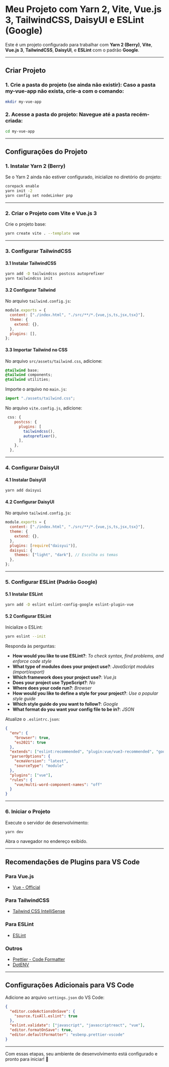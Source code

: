 # Meu Projeto com Yarn 2, Vite, Vue.js 3, TailwindCSS, DaisyUI e ESLint (Google)

Este é um projeto configurado para trabalhar com **Yarn 2 (Berry)**, **Vite**, **Vue.js 3**, **TailwindCSS**, **DaisyUI**, e **ESLint** com o padrão **Google**.

---

## **Criar Projeto**

### 1. **Crie a pasta do projeto (se ainda não existir):** Caso a pasta my-vue-app não exista, crie-a com o comando:

```bash
mkdir my-vue-app
```

### 2. **Acesse a pasta do projeto:** Navegue até a pasta recém-criada:

```bash
cd my-vue-app
```

---

## **Configurações do Projeto**

### **1. Instalar Yarn 2 (Berry)**

Se o Yarn 2 ainda não estiver configurado, inicialize no diretório do projeto:

```bash
corepack enable
yarn init -2
yarn config set nodeLinker pnp
```

---

### **2. Criar o Projeto com Vite e Vue.js 3**

Crie o projeto base:

```bash
yarn create vite . --template vue
```

---

### **3. Configurar TailwindCSS**

#### **3.1 Instalar TailwindCSS**

```bash
yarn add -D tailwindcss postcss autoprefixer
yarn tailwindcss init
```

#### **3.2 Configurar Tailwind**

No arquivo `tailwind.config.js`:

```javascript
module.exports = {
  content: ["./index.html", "./src/**/*.{vue,js,ts,jsx,tsx}"],
  theme: {
    extend: {},
  },
  plugins: [],
};
```

#### **3.3 Importar Tailwind no CSS**

No arquivo `src/assets/tailwind.css`, adicione:

```css
@tailwind base;
@tailwind components;
@tailwind utilities;
```

Importe o arquivo no `main.js`:

```javascript
import "./assets/tailwind.css";
```

No arquivo `vite.config.js`, adicione:

```javascript
 css: {
    postcss: {
      plugins: [
        tailwindcss(),
        autoprefixer(),
      ],
    },
  },
```

---

### **4. Configurar DaisyUI**

#### **4.1 Instalar DaisyUI**

```bash
yarn add daisyui
```

#### **4.2 Configurar DaisyUI**

No arquivo `tailwind.config.js`:

```javascript
module.exports = {
  content: ["./index.html", "./src/**/*.{vue,js,ts,jsx,tsx}"],
  theme: {
    extend: {},
  },
  plugins: [require("daisyui")],
  daisyui: {
    themes: ["light", "dark"], // Escolha os temas
  },
};
```

---

### **5. Configurar ESLint (Padrão Google)**

#### **5.1 Instalar ESLint**

```bash
yarn add -D eslint eslint-config-google eslint-plugin-vue
```

#### **5.2 Configurar ESLint**

Inicialize o ESLint:

```bash
yarn eslint --init
```

Responda às perguntas:

- **How would you like to use ESLint?**: _To check syntax, find problems, and enforce code style_
- **What type of modules does your project use?**: _JavaScript modules (import/export)_
- **Which framework does your project use?**: _Vue.js_
- **Does your project use TypeScript?**: _No_
- **Where does your code run?**: _Browser_
- **How would you like to define a style for your project?**: _Use a popular style guide_
- **Which style guide do you want to follow?**: _Google_
- **What format do you want your config file to be in?**: _JSON_

Atualize o `.eslintrc.json`:

```json
{
  "env": {
    "browser": true,
    "es2021": true
  },
  "extends": ["eslint:recommended", "plugin:vue/vue3-recommended", "google"],
  "parserOptions": {
    "ecmaVersion": "latest",
    "sourceType": "module"
  },
  "plugins": ["vue"],
  "rules": {
    "vue/multi-word-component-names": "off"
  }
}
```

---

### **6. Iniciar o Projeto**

Execute o servidor de desenvolvimento:

```bash
yarn dev
```

Abra o navegador no endereço exibido.

---

## **Recomendações de Plugins para VS Code**

### **Para Vue.js**

- [Vue - Official](https://marketplace.visualstudio.com/items?itemName=Vue.volar)

### **Para TailwindCSS**

- [Tailwind CSS IntelliSense](https://marketplace.visualstudio.com/items?itemName=bradlc.vscode-tailwindcss)

### **Para ESLint**

- [ESLint](https://marketplace.visualstudio.com/items?itemName=dbaeumer.vscode-eslint)

### **Outros**

- [Prettier - Code Formatter](https://marketplace.visualstudio.com/items?itemName=esbenp.prettier-vscode)
- [DotENV](https://marketplace.visualstudio.com/items?itemName=mikestead.dotenv)

---

## **Configurações Adicionais para VS Code**

Adicione ao arquivo `settings.json` do VS Code:

```json
{
  "editor.codeActionsOnSave": {
    "source.fixAll.eslint": true
  },
  "eslint.validate": ["javascript", "javascriptreact", "vue"],
  "editor.formatOnSave": true,
  "editor.defaultFormatter": "esbenp.prettier-vscode"
}
```

---

Com essas etapas, seu ambiente de desenvolvimento está configurado e pronto para iniciar! 🚀
